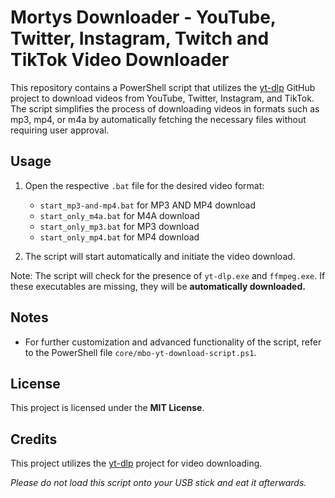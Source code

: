 # Mortys Downloader - YouTube, Twitter, Instagram, Twitch and TikTok Video Downloader

This repository contains a PowerShell script that utilizes the [yt-dlp](https://github.com/yt-dlp/yt-dlp) GitHub project to download videos from YouTube, Twitter, Instagram, and TikTok. The script simplifies the process of downloading videos in formats such as mp3, mp4, or m4a by automatically fetching the necessary files without requiring user approval.

## Usage

1. Open the respective `.bat` file for the desired video format:
    - `start_mp3-and-mp4.bat` for MP3 AND MP4 download
    - `start_only_m4a.bat` for M4A download
    - `start_only_mp3.bat` for MP3 download
    - `start_only_mp4.bat` for MP4 download

2. The script will start automatically and initiate the video download.

Note: The script will check for the presence of `yt-dlp.exe` and `ffmpeg.exe`. If these executables are missing, they will be **automatically downloaded.**

## Notes

- For further customization and advanced functionality of the script, refer to the PowerShell file `core/mbo-yt-download-script.ps1`.

## License

This project is licensed under the **MIT License**.

## Credits

This project utilizes the [yt-dlp](https://github.com/yt-dlp/yt-dlp) project for video downloading.

*Please do not load this script onto your USB stick and eat it afterwards.*
